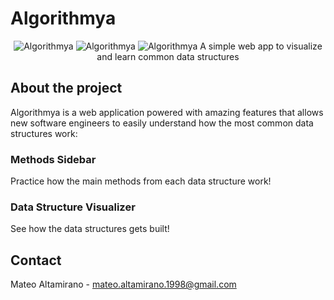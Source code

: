 # Algorithmya

<div align="center">
  <img alt="Algorithmya" src="https://user-images.githubusercontent.com/52092313/200498000-c34b40fa-a0bb-446c-9136-07b7cd01082d.png">
  <img alt="Algorithmya" src="https://user-images.githubusercontent.com/52092313/200498179-c6574841-538c-412d-8aab-b5308b922230.png">
  <img alt="Algorithmya" src="https://user-images.githubusercontent.com/52092313/200498218-8eb56657-e6af-44bd-8c59-627be28a3bb5.png">
  A simple web app to visualize and learn common data structures
</div>

## About the project

Algorithmya is a web application powered with amazing features that allows new software engineers to easily understand how the most common data structures work:

### Methods Sidebar

Practice how the main methods from each data structure work!


### Data Structure Visualizer

See how the data structures gets built!

## Contact

Mateo Altamirano - mateo.altamirano.1998@gmail.com
